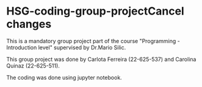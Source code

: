 # HSG-coding-group-projectCancel changes
This is a mandatory group project part of the course "Programming - Introduction level" supervised by Dr.Mario Silic.

This group project was done by Carlota Ferreira (22-625-537) and Carolina Quinaz (22-625-511).

The coding was done using jupyter notebook.
